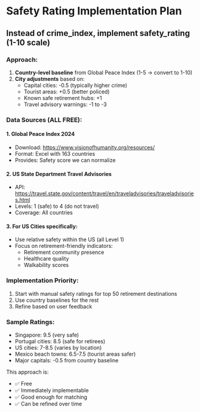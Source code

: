 # Safety Rating Implementation Plan

## Instead of crime_index, implement safety_rating (1-10 scale)

### Approach:
1. **Country-level baseline** from Global Peace Index (1-5 → convert to 1-10)
2. **City adjustments** based on:
   - Capital cities: -0.5 (typically higher crime)
   - Tourist areas: +0.5 (better policed)
   - Known safe retirement hubs: +1
   - Travel advisory warnings: -1 to -3

### Data Sources (ALL FREE):

#### 1. Global Peace Index 2024
- Download: https://www.visionofhumanity.org/resources/
- Format: Excel with 163 countries
- Provides: Safety score we can normalize

#### 2. US State Department Travel Advisories
- API: https://travel.state.gov/content/travel/en/traveladvisories/traveladvisories.html
- Levels: 1 (safe) to 4 (do not travel)
- Coverage: All countries

#### 3. For US Cities specifically:
- Use relative safety within the US (all Level 1)
- Focus on retirement-friendly indicators:
  - Retirement community presence
  - Healthcare quality
  - Walkability scores

### Implementation Priority:
1. Start with manual safety ratings for top 50 retirement destinations
2. Use country baselines for the rest
3. Refine based on user feedback

### Sample Ratings:
- Singapore: 9.5 (very safe)
- Portugal cities: 8.5 (safe for retirees)
- US cities: 7-8.5 (varies by location)
- Mexico beach towns: 6.5-7.5 (tourist areas safer)
- Major capitals: -0.5 from country baseline

This approach is:
- ✅ Free
- ✅ Immediately implementable
- ✅ Good enough for matching
- ✅ Can be refined over time